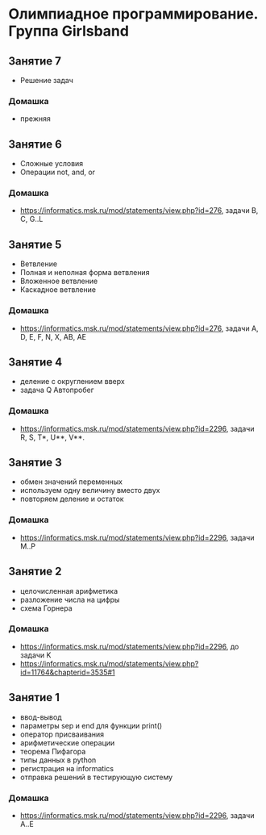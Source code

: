 # Олимпиадное программирование. Группа Girlsband
## Занятие 7
+ Решение задач
### Домашка
+ прежняя
## Занятие 6
+ Сложные условия
+ Операции not, and, or
### Домашка
+ https://informatics.msk.ru/mod/statements/view.php?id=276, задачи B, C, G..L
## Занятие 5
+ Ветвление
+ Полная и неполная форма ветвления
+ Вложенное ветвление
+ Каскадное ветвление
### Домашка
+ https://informatics.msk.ru/mod/statements/view.php?id=276, задачи A, D, E, F, N, X, AB, AE
## Занятие 4
+ деление с округлением вверх
+ задача Q Автопробег
### Домашка
+ https://informatics.msk.ru/mod/statements/view.php?id=2296, задачи R, S, T*, U**, V**.
## Занятие 3
+ обмен значений переменных
+ используем одну величину вместо двух
+ повторяем деление и остаток
### Домашка
+ https://informatics.msk.ru/mod/statements/view.php?id=2296, задачи M..P
## Занятие 2
+ целочисленная арифметика
+ разложение числа на цифры
+ схема Горнера
### Домашка
+ https://informatics.msk.ru/mod/statements/view.php?id=2296, до задачи K
+ https://informatics.msk.ru/mod/statements/view.php?id=11764&chapterid=3535#1
## Занятие 1
+ ввод-вывод
+ параметры sep и end для функции print()
+ оператор присваивания
+ арифметические операции
+ теорема Пифагора
+ типы данных в python
+ регистрация на informatics
+ отправка решений в тестирующую систему
### Домашка
+ https://informatics.msk.ru/mod/statements/view.php?id=2296, задачи A..E
